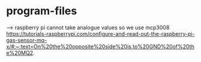 # program-files
--> raspberry pi cannot take analogue values 
so we use mcp3008 
https://tutorials-raspberrypi.com/configure-and-read-out-the-raspberry-pi-gas-sensor-mq-x/#:~:text=On%20the%20opposite%20side%20is,to%20GND%20of%20the%20MQ2.

